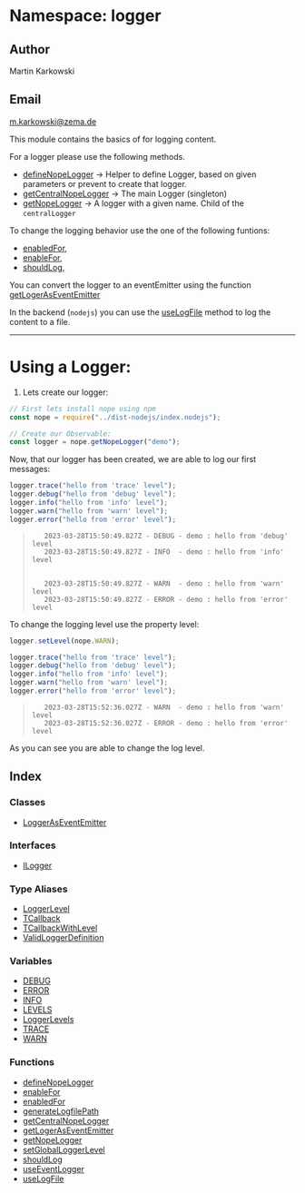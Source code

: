# Namespace: logger

## Author

Martin Karkowski

## Email

m.karkowski@zema.de

This module contains the basics of for logging content.

For a logger please use the following methods.

- [defineNopeLogger](functions/function.defineNopeLogger.md) -> Helper to define Logger, based on given parameters or prevent to create that logger.
- [getCentralNopeLogger](functions/function.getCentralNopeLogger.md) -> The main Logger (singleton)
- [getNopeLogger](functions/function.getNopeLogger.md) -> A logger with a given name. Child of the `centralLogger`

To change the logging behavior use the one of the following funtions:

- [enabledFor](functions/function.enabledFor.md),
- [enableFor](functions/function.enableFor.md),
- [shouldLog](functions/function.shouldLog.md),

You can convert the logger to an eventEmitter using the function [getLogerAsEventEmitter](functions/function.getLogerAsEventEmitter.md)

In the backend (`nodejs`) you can use the [useLogFile](functions/function.useLogFile.md) method to log the content to a file.

---

# Using a Logger:

1. Lets create our logger:

```javascript
// First lets install nope using npm
const nope = require("../dist-nodejs/index.nodejs");

// Create our Observable:
const logger = nope.getNopeLogger("demo");
```

Now, that our logger has been created, we are able to log our first messages:

```javascript
logger.trace("hello from 'trace' level");
logger.debug("hello from 'debug' level");
logger.info("hello from 'info' level");
logger.warn("hello from 'warn' level");
logger.error("hello from 'error' level");
```

> ```
>    2023-03-28T15:50:49.827Z - DEBUG - demo : hello from 'debug' level
>    2023-03-28T15:50:49.827Z - INFO  - demo : hello from 'info' level
>
>
>    2023-03-28T15:50:49.827Z - WARN  - demo : hello from 'warn' level
>    2023-03-28T15:50:49.827Z - ERROR - demo : hello from 'error' level
> ```

To change the logging level use the property level:

```javascript
logger.setLevel(nope.WARN);
```

```javascript
logger.trace("hello from 'trace' level");
logger.debug("hello from 'debug' level");
logger.info("hello from 'info' level");
logger.warn("hello from 'warn' level");
logger.error("hello from 'error' level");
```

> ```
>    2023-03-28T15:52:36.027Z - WARN  - demo : hello from 'warn' level
>    2023-03-28T15:52:36.027Z - ERROR - demo : hello from 'error' level
> ```

As you can see you are able to change the log level.

## Index

### Classes

- [LoggerAsEventEmitter](classes/class.LoggerAsEventEmitter.md)

### Interfaces

- [ILogger](interfaces/interface.ILogger.md)

### Type Aliases

- [LoggerLevel](types/type-alias.LoggerLevel.md)
- [TCallback](types/type-alias.TCallback.md)
- [TCallbackWithLevel](types/type-alias.TCallbackWithLevel.md)
- [ValidLoggerDefinition](types/type-alias.ValidLoggerDefinition.md)

### Variables

- [DEBUG](variables/variable.DEBUG.md)
- [ERROR](variables/variable.ERROR.md)
- [INFO](variables/variable.INFO.md)
- [LEVELS](variables/variable.LEVELS.md)
- [LoggerLevels](variables/variable.LoggerLevels.md)
- [TRACE](variables/variable.TRACE.md)
- [WARN](variables/variable.WARN.md)

### Functions

- [defineNopeLogger](functions/function.defineNopeLogger.md)
- [enableFor](functions/function.enableFor.md)
- [enabledFor](functions/function.enabledFor.md)
- [generateLogfilePath](functions/function.generateLogfilePath.md)
- [getCentralNopeLogger](functions/function.getCentralNopeLogger.md)
- [getLogerAsEventEmitter](functions/function.getLogerAsEventEmitter.md)
- [getNopeLogger](functions/function.getNopeLogger.md)
- [setGlobalLoggerLevel](functions/function.setGlobalLoggerLevel.md)
- [shouldLog](functions/function.shouldLog.md)
- [useEventLogger](functions/function.useEventLogger.md)
- [useLogFile](functions/function.useLogFile.md)

